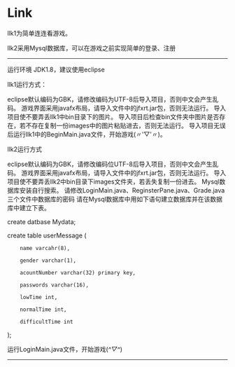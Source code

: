 # Link

llk1为简单连连看游戏。

llk2采用Mysql数据库，可以在游戏之前实现简单的登录、注册

------------------------------------------------

运行环境 JDK1.8，建议使用eclipse 

llk1运行方式：

eclipse默认编码为GBK，请修改编码为UTF-8后导入项目，否则中文会产生乱码。
游戏界面采用javafx布局，请导入文件中的jfxrt.jar包，否则无法运行。
导入项目使不要弄丢llk1中bin目录下的图片。
导入项目后检查bin文件夹中图片是否存在，若不存在复制一份images中的图片粘贴进去，否则无法运行。
导入项目无误后运行llk1中的BeginMain.java文件，开始游戏(〃'▽'〃)。

llk2运行方式

eclipse默认编码为GBK，请修改编码位UTF-8后导入项目，否则中文会产生乱码。
游戏界面采用javafx布局，请导入文件中的jfxrt.jar包，否则无法运行。
导入项目使不要弄丢llk2中bin目录下images文件夹，若丢失复制一份进去。
Mysql数据库安装自行搜索。
请修改LoginMain.java、ReginsterPane.java、Grade.java三个文件中数据库的密码
请在Mysql数据库中用如下语句建立数据库并在该数据库中建立下表。

  create datbase Mydata;

  create table userMessage (

        name varcahr(8),

        gender varchar(1),

        acountNumber varchar(32) primary key,

        passwords varchar(16),

        lowTime int,

        normalTime int,

        difficultTime int

  );

运行LoginMain.java文件，开始游戏(*^▽^*)

----------------------------------------------

